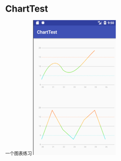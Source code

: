 # ChartTest
一个图表练习
![image](https://github.com/AndroidNerd/ChartTest/blob/master/pic/chart.jpg?raw=true)
